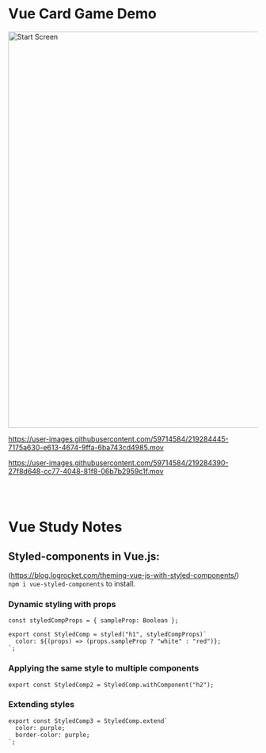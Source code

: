 # Vue Card Game Demo
<img width="800" alt="Start Screen" src="https://user-images.githubusercontent.com/59714584/219283467-4524016f-8df6-461b-b247-844eb07daabd.png">

https://user-images.githubusercontent.com/59714584/219284445-7175a630-e613-4674-9ffa-6ba743cd4985.mov

https://user-images.githubusercontent.com/59714584/219284390-27f8d648-cc77-4048-81f8-06b7b2959c1f.mov

<br></br>

# Vue Study Notes

## **Styled-components** in Vue.js:
(https://blog.logrocket.com/theming-vue-js-with-styled-components/)  
`npm i vue-styled-components` to install.  


### **Dynamic styling with props**  
```
const styledCompProps = { sampleProp: Boolean };

export const StyledComp = styled("h1", styledCompProps)`
  color: ${(props) => (props.sampleProp ? "white" : "red")};
`;
```

### **Applying the same style to multiple components**
```
export const StyledComp2 = StyledComp.withComponent("h2");
```

### **Extending styles**
```
export const StyledComp3 = StyledComp.extend`
  color: purple;
  border-color: purple;
`;
```
